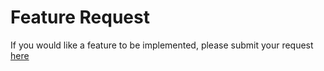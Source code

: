 # Feature Request

If you would like a feature to be implemented, please submit your request [here](https://github.com/3DCoded/3dchameleon-klipper/issues/new?assignees=&labels=bug&projects=&template=feature_request.md&title=)